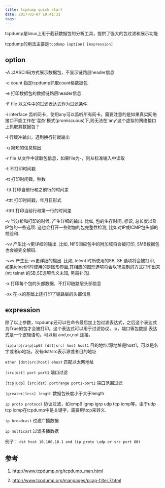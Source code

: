 ```yaml
---
title: tcpdump quick start
date: 2017-03-07 19:41:31
tags:
---
```


tcpdump是linux上用于截获数据包的分析工具，提供了强大的包过滤和展示功能

tcpdump的用法主要是`tcpdump [option] [expression]`

## option

-A
以ASCII码方式展示数据包，不显示链路层header信息

-c count
指定tcpdump抓取count格数据包

-e
打印数据包的数据链路层header信息

-F file
以文件中的过滤表达式作为过滤条件

-i interface
监听网卡，使用any可以监听所有网卡。需要注意的是如果真实网络接口不能工作在'混杂'模式(promiscuous)下,则无法在'any'这个虚拟的网络接口上抓取其数据包？

-l
行缓冲输出，遇到换行符就输出

-q
简短的信息输出

-r file
从文件中读取包信息，如果file为-，则从标准输入中读取

-t
不打印时间戳

-tt
打印时间戳，秒数

-ttt
打印当前行和之前行的时间差

-tttt
打印时间戳，年月日形式

-ttttt
打印当前行和第一行的时间差

-v
当分析和打印的时候, 产生详细的输出. 比如, 包的生存时间, 标识, 总长度以及IP包的一些选项. 这也会打开一些附加的包完整性检测, 比如对IP或ICMP包头部的校验和.

-vv
产生比-v更详细的输出. 比如, NFS回应包中的附加域将会被打印, SMB数据包也会被完全解码.

-vvv
产生比-vv更详细的输出. 比如, telent 时所使用的SB, SE 选项将会被打印, 如果telnet同时使用的是图形界面,其相应的图形选项将会以16进制的方式打印出来(nt: telnet 的SB,SE选项含义未知, 另需补充).

-x
打印每个包的头部数据，不打印链路层头部信息

-xx
在-x的基础上还打印了链路层的头部信息


## expression

除了以上参数，tcpdump还可以在命令最后加上包过滤表达式，之后这个表达式为True的包才会被打印。这个表达式可以用于过滤协议，ip，端口等包数据
表达式是一个逻辑语句，可以用 and,or,not 连接。

`[ip|arp|rarp|ip6] [dst|src] host host1` 目的地址/源地址是host1，可以是名字或者ip地址。没有dst/src表示源或者目的地址

`ether [dst|src|host] ehost` 匹配以太网地址

`[src|dst] port port1` 端口过滤

`[tcp|udp] [src|dst] portrange port1-port2` 端口范围过滤

`[greater|less] length` 数据包长度小于大于length

`ip proto protocol` 协议过滤，如icmp6 igmp igrp udp tcp icmp等。由于udp tcp icmp在tcpdump中是关键字，需要用\tcp来转义.

`ip broadcast` 过滤广播数据

`ip multicast` 过滤多播数据


例子：
`dst host 10.100.10.1 and (ip proto \udp or src port 80)`




## 参考

1. http://www.tcpdump.org/tcpdump_man.html

2. http://www.tcpdump.org/manpages/pcap-filter.7.html
